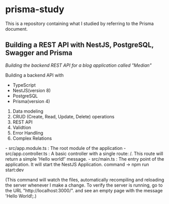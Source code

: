 # prisma-study

This is a repository containing what I studied by referring to the Prisma document.

## Building a REST API with NestJS, PostgreSQL, Swagger and Prisma

_Building the backend REST API for a blog application called "Median"_

Building a backend API with

- TypeScript
- NestJS(version 8)
- PostgreSQL
- Prisma(version 4)

1. Data modeling
2. CRUD (Create, Read, Update, Delete) operations
3. REST API
4. Validtion
5. Error Handling
6. Complex Relations

<NestJS Directory>
- src/app.module.ts : The root module of the application
- src/app.controller.ts : A basic controller with a single route: /. This route will return a simple 'Hello world!' message.
- src/main.ts : The entry point of the application. It will start the NestJS Application.

<start the project>
command
-> npm run start:dev

(This command will watch the files, automatically recompiling and reloading the server whenever I make a change.
To verify the server is running, go to the URL "http://localhost:3000/". and see an empty page with the message 'Hello World!;.)
